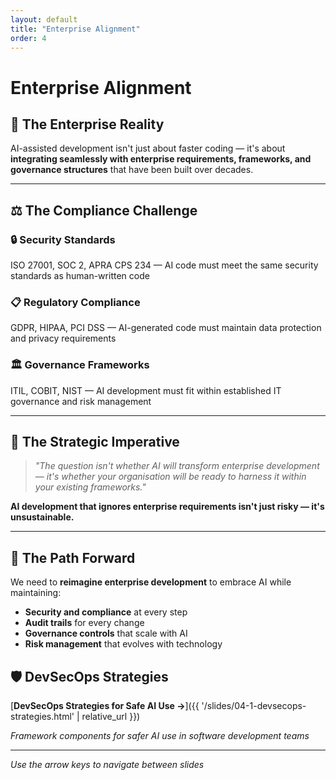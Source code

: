 ```yaml
---
layout: default
title: "Enterprise Alignment"
order: 4
---
```


# Enterprise Alignment

## 🏢 The Enterprise Reality

AI-assisted development isn't just about faster coding — it's about **integrating seamlessly with enterprise requirements, frameworks, and governance structures** that have been built over decades.

---

## ⚖️ The Compliance Challenge

<div class="alignment-challenge">
    <div class="challenge-item">
        <h3>🔒 Security Standards</h3>
        <p>ISO 27001, SOC 2, APRA CPS 234 — AI code must meet the same security standards as human-written code</p>
    </div>
    <div class="challenge-item">
        <h3>📋 Regulatory Compliance</h3>
        <p>GDPR, HIPAA, PCI DSS — AI-generated code must maintain data protection and privacy requirements</p>
    </div>
    <div class="challenge-item">
        <h3>🏛️ Governance Frameworks</h3>
        <p>ITIL, COBIT, NIST — AI development must fit within established IT governance and risk management</p>
    </div>
</div>

---

## 🎯 The Strategic Imperative

> *"The question isn't whether AI will transform enterprise development — it's whether your organisation will be ready to harness it within your existing frameworks."*

**AI development that ignores enterprise requirements isn't just risky — it's unsustainable.**

---

## 🚀 The Path Forward

We need to **reimagine enterprise development** to embrace AI while maintaining:
- **Security and compliance** at every step
- **Audit trails** for every change
- **Governance controls** that scale with AI
- **Risk management** that evolves with technology

## 🛡️ DevSecOps Strategies

[**DevSecOps Strategies for Safe AI Use →**]({{ '/slides/04-1-devsecops-strategies.html' | relative_url }})

*Framework components for safer AI use in software development teams*

---

*Use the arrow keys to navigate between slides*
